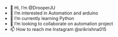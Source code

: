 - 👋 Hi, I’m @DrooperJU
- 👀 I’m interested in Automation and arduino
- 🌱 I’m currently learning Python
- 💞️ I’m looking to collaborate on automation project
- 📫 How to reach me Instagram @srikrishna015

<!---
DrooperJU/DrooperJU is a ✨ special ✨ repository because its `README.md` (this file) appears on your GitHub profile.
You can click the Preview link to take a look at your changes.
--->
